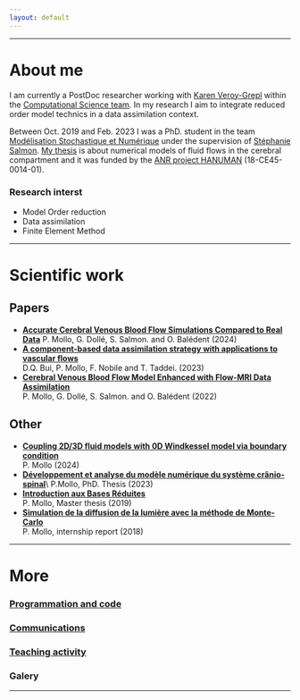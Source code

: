 ```yaml
---
layout: default
---
```

<hr>

# About me

I am currently a PostDoc researcher working with 
[Karen Veroy-Grepl](https://www.tue.nl/en/research/researchers/karen-veroy-grepl/) within the
[Computational Science team](https://casa.win.tue.nl/computational-science/).
In my research I aim to integrate reduced order model technics in a data
assimilation context.

Between Oct. 2019 and Feb. 2023 I was a PhD. student in the team 
[Modélisation Stochastique et Numérique](https://www.univ-reims.fr/rubrique-cachee/laboratoires-labelises/equations-aux-derivees-partielles-et-physique-mathematique-c.n.r.s.-fre-3111/equipes-de-recherche/modelisation,10069,18106.html)
under the supervision of
[Stéphanie Salmon](http://salmon.perso.math.cnrs.fr/).
[My thesis](https://theses.fr/2023REIMS004) 
is about numerical models of fluid flows in the cerebral compartment and
it was funded by the 
[ANR project HANUMAN](http://salmon.perso.math.cnrs.fr/hanuman.html)
(18-CE45-0014-01).

### Research interst
* Model Order reduction
* Data assimilation
* Finite Element Method

<hr>

# Scientific work

## Papers
* [**Accurate Cerebral Venous Blood Flow Simulations Compared to Real Data**](https://hal.science/hal-04555008)
P. Mollo, G. Dollé, S. Salmon. and O. Balédent (2024)
* [**A component-based data assimilation strategy with applications to vascular flows**](https://www.esaim-proc.org/articles/proc/abs/2023/02/proc2307305/proc2307305.html)\
D.Q. Bui, P. Mollo, F. Nobile and T. Taddei. (2023)
* [**Cerebral Venous Blood Flow Model Enhanced with Flow-MRI Data Assimilation**](https://hal.science/hal-04104522) \
P. Mollo, G. Dollé, S. Salmon. and O. Balédent (2022)

## Other
* [**Coupling 2D/3D fluid models with 0D Windkessel model via boundary condition**](https://hal.science/hal-04247891) \
P. Mollo (2024)
* [**Développement et analyse du modèle numérique du système crânio-spinal**](https://theses.fr/2023REIMS004)\ P.Mollo, PhD. Thesis (2023)
* [**Introduction aux Bases Réduites**](./assets/docs/rbmstage.pdf)\
P. Mollo, Master thesis (2019)
* [**Simulation de la diffusion de la lumière avec la méthode de Monte-Carlo**](./assets/docs/stagem1.pdf)\
P. Mollo, internship report (2018)

<hr>

# More

### [Programmation and code](./code.md)
### [Communications](./presentations.md)
### [Teaching activity](./teaching.md)
### Galery

<hr>


